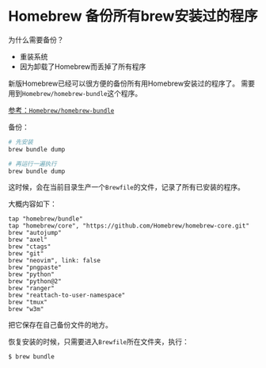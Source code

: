 # Homebrew 备份所有brew安装过的程序

为什么需要备份？
- 重装系统
- 因为卸载了Homebrew而丢掉了所有程序

新版Homebrew已经可以很方便的备份所有用Homebrew安装过的程序了。
需要用到`Homebrew/homebrew-bundle`这个程序。

[参考：`Homebrew/homebrew-bundle`](https://github.com/Homebrew/homebrew-bundle)

备份：
```sh
# 先安装
brew bundle dump

# 再运行一遍执行
brew bundle dump
```

这时候，会在当前目录生产一个`Brewfile`的文件，记录了所有已安装的程序。

大概内容如下：
```
tap "homebrew/bundle"
tap "homebrew/core", "https://github.com/Homebrew/homebrew-core.git"
brew "autojump"
brew "axel"
brew "ctags"
brew "git"
brew "neovim", link: false
brew "pngpaste"
brew "python"
brew "python@2"
brew "ranger"
brew "reattach-to-user-namespace"
brew "tmux"
brew "w3m"
```

把它保存在自己备份文件的地方。

恢复安装的时候，只需要进入`Brewfile`所在文件夹，执行：
```sh
$ brew bundle
```